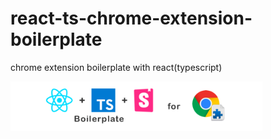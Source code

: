 # react-ts-chrome-extension-boilerplate
chrome extension boilerplate with react(typescript)

<img src="./boilerplate-logo.png" width="80%"/>